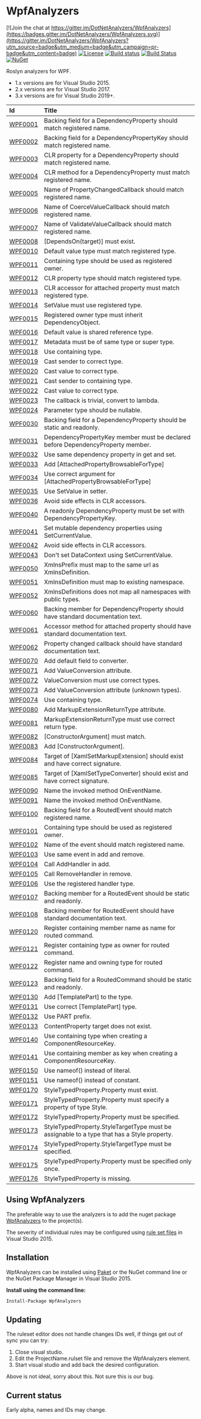 # WpfAnalyzers

[![Join the chat at https://gitter.im/DotNetAnalyzers/WpfAnalyzers](https://badges.gitter.im/DotNetAnalyzers/WpfAnalyzers.svg)](https://gitter.im/DotNetAnalyzers/WpfAnalyzers?utm_source=badge&utm_medium=badge&utm_campaign=pr-badge&utm_content=badge)
[![License](https://img.shields.io/badge/license-MIT-blue.svg)](LICENSE)
[![Build status](https://ci.appveyor.com/api/projects/status/25nvar8j6evtmtg4/branch/master?svg=true)](https://ci.appveyor.com/project/JohanLarsson/wpfanalyzers-twfog/branch/master)
[![Build Status](https://dev.azure.com/DotNetAnalyzers/WpfAnalyzers/_apis/build/status/DotNetAnalyzers.WpfAnalyzers?branchName=master)](https://dev.azure.com/DotNetAnalyzers/WpfAnalyzers/_build/latest?definitionId=2&branchName=master)
[![NuGet](https://img.shields.io/nuget/v/WpfAnalyzers.svg)](https://www.nuget.org/packages/WpfAnalyzers/)

Roslyn analyzers for WPF.
* 1.x versions are for Visual Studio 2015.
* 2.x versions are for Visual Studio 2017.
* 3.x versions are for Visual Studio 2019+.

| Id       | Title
| :--      | :--
| [WPF0001](https://github.com/DotNetAnalyzers/WpfAnalyzers/tree/master/documentation/WPF0001.md)| Backing field for a DependencyProperty should match registered name.
| [WPF0002](https://github.com/DotNetAnalyzers/WpfAnalyzers/tree/master/documentation/WPF0002.md)| Backing field for a DependencyPropertyKey should match registered name.
| [WPF0003](https://github.com/DotNetAnalyzers/WpfAnalyzers/tree/master/documentation/WPF0003.md)| CLR property for a DependencyProperty should match registered name.
| [WPF0004](https://github.com/DotNetAnalyzers/WpfAnalyzers/tree/master/documentation/WPF0004.md)| CLR method for a DependencyProperty must match registered name.
| [WPF0005](https://github.com/DotNetAnalyzers/WpfAnalyzers/tree/master/documentation/WPF0005.md)| Name of PropertyChangedCallback should match registered name.
| [WPF0006](https://github.com/DotNetAnalyzers/WpfAnalyzers/tree/master/documentation/WPF0006.md)| Name of CoerceValueCallback should match registered name.
| [WPF0007](https://github.com/DotNetAnalyzers/WpfAnalyzers/tree/master/documentation/WPF0007.md)| Name of ValidateValueCallback should match registered name.
| [WPF0008](https://github.com/DotNetAnalyzers/WpfAnalyzers/tree/master/documentation/WPF0008.md)| [DependsOn(target)] must exist.
| [WPF0010](https://github.com/DotNetAnalyzers/WpfAnalyzers/tree/master/documentation/WPF0010.md)| Default value type must match registered type.
| [WPF0011](https://github.com/DotNetAnalyzers/WpfAnalyzers/tree/master/documentation/WPF0011.md)| Containing type should be used as registered owner.
| [WPF0012](https://github.com/DotNetAnalyzers/WpfAnalyzers/tree/master/documentation/WPF0012.md)| CLR property type should match registered type.
| [WPF0013](https://github.com/DotNetAnalyzers/WpfAnalyzers/tree/master/documentation/WPF0013.md)| CLR accessor for attached property must match registered type.
| [WPF0014](https://github.com/DotNetAnalyzers/WpfAnalyzers/tree/master/documentation/WPF0014.md)| SetValue must use registered type.
| [WPF0015](https://github.com/DotNetAnalyzers/WpfAnalyzers/tree/master/documentation/WPF0015.md)| Registered owner type must inherit DependencyObject.
| [WPF0016](https://github.com/DotNetAnalyzers/WpfAnalyzers/tree/master/documentation/WPF0016.md)| Default value is shared reference type.
| [WPF0017](https://github.com/DotNetAnalyzers/WpfAnalyzers/tree/master/documentation/WPF0017.md)| Metadata must be of same type or super type.
| [WPF0018](https://github.com/DotNetAnalyzers/WpfAnalyzers/tree/master/documentation/WPF0018.md)| Use containing type.
| [WPF0019](https://github.com/DotNetAnalyzers/WpfAnalyzers/tree/master/documentation/WPF0019.md)| Cast sender to correct type.
| [WPF0020](https://github.com/DotNetAnalyzers/WpfAnalyzers/tree/master/documentation/WPF0020.md)| Cast value to correct type.
| [WPF0021](https://github.com/DotNetAnalyzers/WpfAnalyzers/tree/master/documentation/WPF0021.md)| Cast sender to containing type.
| [WPF0022](https://github.com/DotNetAnalyzers/WpfAnalyzers/tree/master/documentation/WPF0022.md)| Cast value to correct type.
| [WPF0023](https://github.com/DotNetAnalyzers/WpfAnalyzers/tree/master/documentation/WPF0023.md)| The callback is trivial, convert to lambda.
| [WPF0024](https://github.com/DotNetAnalyzers/WpfAnalyzers/tree/master/documentation/WPF0024.md)| Parameter type should be nullable.
| [WPF0030](https://github.com/DotNetAnalyzers/WpfAnalyzers/tree/master/documentation/WPF0030.md)| Backing field for a DependencyProperty should be static and readonly.
| [WPF0031](https://github.com/DotNetAnalyzers/WpfAnalyzers/tree/master/documentation/WPF0031.md)| DependencyPropertyKey member must be declared before DependencyProperty member.
| [WPF0032](https://github.com/DotNetAnalyzers/WpfAnalyzers/tree/master/documentation/WPF0032.md)| Use same dependency property in get and set.
| [WPF0033](https://github.com/DotNetAnalyzers/WpfAnalyzers/tree/master/documentation/WPF0033.md)| Add [AttachedPropertyBrowsableForType]
| [WPF0034](https://github.com/DotNetAnalyzers/WpfAnalyzers/tree/master/documentation/WPF0034.md)| Use correct argument for [AttachedPropertyBrowsableForType]
| [WPF0035](https://github.com/DotNetAnalyzers/WpfAnalyzers/tree/master/documentation/WPF0035.md)| Use SetValue in setter.
| [WPF0036](https://github.com/DotNetAnalyzers/WpfAnalyzers/tree/master/documentation/WPF0036.md)| Avoid side effects in CLR accessors.
| [WPF0040](https://github.com/DotNetAnalyzers/WpfAnalyzers/tree/master/documentation/WPF0040.md)| A readonly DependencyProperty must be set with DependencyPropertyKey.
| [WPF0041](https://github.com/DotNetAnalyzers/WpfAnalyzers/tree/master/documentation/WPF0041.md)| Set mutable dependency properties using SetCurrentValue.
| [WPF0042](https://github.com/DotNetAnalyzers/WpfAnalyzers/tree/master/documentation/WPF0042.md)| Avoid side effects in CLR accessors.
| [WPF0043](https://github.com/DotNetAnalyzers/WpfAnalyzers/tree/master/documentation/WPF0043.md)| Don't set DataContext using SetCurrentValue.
| [WPF0050](https://github.com/DotNetAnalyzers/WpfAnalyzers/tree/master/documentation/WPF0050.md)| XmlnsPrefix must map to the same url as XmlnsDefinition.
| [WPF0051](https://github.com/DotNetAnalyzers/WpfAnalyzers/tree/master/documentation/WPF0051.md)| XmlnsDefinition must map to existing namespace.
| [WPF0052](https://github.com/DotNetAnalyzers/WpfAnalyzers/tree/master/documentation/WPF0052.md)| XmlnsDefinitions does not map all namespaces with public types.
| [WPF0060](https://github.com/DotNetAnalyzers/WpfAnalyzers/tree/master/documentation/WPF0060.md)| Backing member for DependencyProperty should have standard documentation text.
| [WPF0061](https://github.com/DotNetAnalyzers/WpfAnalyzers/tree/master/documentation/WPF0061.md)| Accessor method for attached property should have standard documentation text.
| [WPF0062](https://github.com/DotNetAnalyzers/WpfAnalyzers/tree/master/documentation/WPF0062.md)| Property changed callback should have standard documentation text.
| [WPF0070](https://github.com/DotNetAnalyzers/WpfAnalyzers/tree/master/documentation/WPF0070.md)| Add default field to converter.
| [WPF0071](https://github.com/DotNetAnalyzers/WpfAnalyzers/tree/master/documentation/WPF0071.md)| Add ValueConversion attribute.
| [WPF0072](https://github.com/DotNetAnalyzers/WpfAnalyzers/tree/master/documentation/WPF0072.md)| ValueConversion must use correct types.
| [WPF0073](https://github.com/DotNetAnalyzers/WpfAnalyzers/tree/master/documentation/WPF0073.md)| Add ValueConversion attribute (unknown types).
| [WPF0074](https://github.com/DotNetAnalyzers/WpfAnalyzers/tree/master/documentation/WPF0074.md)| Use containing type.
| [WPF0080](https://github.com/DotNetAnalyzers/WpfAnalyzers/tree/master/documentation/WPF0080.md)| Add MarkupExtensionReturnType attribute.
| [WPF0081](https://github.com/DotNetAnalyzers/WpfAnalyzers/tree/master/documentation/WPF0081.md)| MarkupExtensionReturnType must use correct return type.
| [WPF0082](https://github.com/DotNetAnalyzers/WpfAnalyzers/tree/master/documentation/WPF0082.md)| [ConstructorArgument] must match.
| [WPF0083](https://github.com/DotNetAnalyzers/WpfAnalyzers/tree/master/documentation/WPF0083.md)| Add [ConstructorArgument].
| [WPF0084](https://github.com/DotNetAnalyzers/WpfAnalyzers/tree/master/documentation/WPF0084.md)| Target of [XamlSetMarkupExtension] should exist and have correct signature.
| [WPF0085](https://github.com/DotNetAnalyzers/WpfAnalyzers/tree/master/documentation/WPF0085.md)| Target of [XamlSetTypeConverter] should exist and have correct signature.
| [WPF0090](https://github.com/DotNetAnalyzers/WpfAnalyzers/tree/master/documentation/WPF0090.md)| Name the invoked method OnEventName.
| [WPF0091](https://github.com/DotNetAnalyzers/WpfAnalyzers/tree/master/documentation/WPF0091.md)| Name the invoked method OnEventName.
| [WPF0100](https://github.com/DotNetAnalyzers/WpfAnalyzers/tree/master/documentation/WPF0100.md)| Backing field for a RoutedEvent should match registered name.
| [WPF0101](https://github.com/DotNetAnalyzers/WpfAnalyzers/tree/master/documentation/WPF0101.md)| Containing type should be used as registered owner.
| [WPF0102](https://github.com/DotNetAnalyzers/WpfAnalyzers/tree/master/documentation/WPF0102.md)| Name of the event should match registered name.
| [WPF0103](https://github.com/DotNetAnalyzers/WpfAnalyzers/tree/master/documentation/WPF0103.md)| Use same event in add and remove.
| [WPF0104](https://github.com/DotNetAnalyzers/WpfAnalyzers/tree/master/documentation/WPF0104.md)| Call AddHandler in add.
| [WPF0105](https://github.com/DotNetAnalyzers/WpfAnalyzers/tree/master/documentation/WPF0105.md)| Call RemoveHandler in remove.
| [WPF0106](https://github.com/DotNetAnalyzers/WpfAnalyzers/tree/master/documentation/WPF0106.md)| Use the registered handler type.
| [WPF0107](https://github.com/DotNetAnalyzers/WpfAnalyzers/tree/master/documentation/WPF0107.md)| Backing member for a RoutedEvent should be static and readonly.
| [WPF0108](https://github.com/DotNetAnalyzers/WpfAnalyzers/tree/master/documentation/WPF0108.md)| Backing member for RoutedEvent should have standard documentation text.
| [WPF0120](https://github.com/DotNetAnalyzers/WpfAnalyzers/tree/master/documentation/WPF0120.md)| Register containing member name as name for routed command.
| [WPF0121](https://github.com/DotNetAnalyzers/WpfAnalyzers/tree/master/documentation/WPF0121.md)| Register containing type as owner for routed command.
| [WPF0122](https://github.com/DotNetAnalyzers/WpfAnalyzers/tree/master/documentation/WPF0122.md)| Register name and owning type for routed command.
| [WPF0123](https://github.com/DotNetAnalyzers/WpfAnalyzers/tree/master/documentation/WPF0123.md)| Backing field for a RoutedCommand should be static and readonly.
| [WPF0130](https://github.com/DotNetAnalyzers/WpfAnalyzers/tree/master/documentation/WPF0130.md)| Add [TemplatePart] to the type.
| [WPF0131](https://github.com/DotNetAnalyzers/WpfAnalyzers/tree/master/documentation/WPF0131.md)| Use correct [TemplatePart] type.
| [WPF0132](https://github.com/DotNetAnalyzers/WpfAnalyzers/tree/master/documentation/WPF0132.md)| Use PART prefix.
| [WPF0133](https://github.com/DotNetAnalyzers/WpfAnalyzers/tree/master/documentation/WPF0133.md)| ContentProperty target does not exist.
| [WPF0140](https://github.com/DotNetAnalyzers/WpfAnalyzers/tree/master/documentation/WPF0140.md)| Use containing type when creating a ComponentResourceKey.
| [WPF0141](https://github.com/DotNetAnalyzers/WpfAnalyzers/tree/master/documentation/WPF0141.md)| Use containing member as key when creating a ComponentResourceKey.
| [WPF0150](https://github.com/DotNetAnalyzers/WpfAnalyzers/tree/master/documentation/WPF0150.md)| Use nameof() instead of literal.
| [WPF0151](https://github.com/DotNetAnalyzers/WpfAnalyzers/tree/master/documentation/WPF0151.md)| Use nameof() instead of constant.
| [WPF0170](https://github.com/DotNetAnalyzers/WpfAnalyzers/tree/master/documentation/WPF0170.md)| StyleTypedProperty.Property must exist.
| [WPF0171](https://github.com/DotNetAnalyzers/WpfAnalyzers/tree/master/documentation/WPF0171.md)| StyleTypedProperty.Property must specify a property of type Style.
| [WPF0172](https://github.com/DotNetAnalyzers/WpfAnalyzers/tree/master/documentation/WPF0172.md)| StyleTypedProperty.Property must be specified.
| [WPF0173](https://github.com/DotNetAnalyzers/WpfAnalyzers/tree/master/documentation/WPF0173.md)| StyleTypedProperty.StyleTargetType must be assignable to a type that has a Style property.
| [WPF0174](https://github.com/DotNetAnalyzers/WpfAnalyzers/tree/master/documentation/WPF0174.md)| StyleTypedProperty.StyleTargetType must be specified.
| [WPF0175](https://github.com/DotNetAnalyzers/WpfAnalyzers/tree/master/documentation/WPF0175.md)| StyleTypedProperty.Property must be specified only once.
| [WPF0176](https://github.com/DotNetAnalyzers/WpfAnalyzers/tree/master/documentation/WPF0176.md)| StyleTypedProperty is missing.

## Using WpfAnalyzers

The preferable way to use the analyzers is to add the nuget package [WpfAnalyzers](https://www.nuget.org/packages/WpfAnalyzers/)
to the project(s).

The severity of individual rules may be configured using [rule set files](https://msdn.microsoft.com/en-us/library/dd264996.aspx)
in Visual Studio 2015.

## Installation

WpfAnalyzers can be installed using [Paket](https://fsprojects.github.io/Paket/) or the NuGet command line or the NuGet Package Manager in Visual Studio 2015.


**Install using the command line:**
```bash
Install-Package WpfAnalyzers
```

## Updating

The ruleset editor does not handle changes IDs well, if things get out of sync you can try:

1) Close visual studio.
2) Edit the ProjectName.rulset file and remove the WpfAnalyzers element.
3) Start visual studio and add back the desired configuration.

Above is not ideal, sorry about this. Not sure this is our bug.


## Current status

Early alpha, names and IDs may change.
